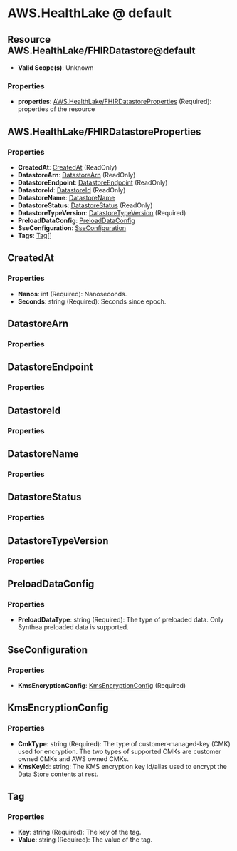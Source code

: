 # AWS.HealthLake @ default

## Resource AWS.HealthLake/FHIRDatastore@default
* **Valid Scope(s)**: Unknown
### Properties
* **properties**: [AWS.HealthLake/FHIRDatastoreProperties](#awshealthlakefhirdatastoreproperties) (Required): properties of the resource

## AWS.HealthLake/FHIRDatastoreProperties
### Properties
* **CreatedAt**: [CreatedAt](#createdat) (ReadOnly)
* **DatastoreArn**: [DatastoreArn](#datastorearn) (ReadOnly)
* **DatastoreEndpoint**: [DatastoreEndpoint](#datastoreendpoint) (ReadOnly)
* **DatastoreId**: [DatastoreId](#datastoreid) (ReadOnly)
* **DatastoreName**: [DatastoreName](#datastorename)
* **DatastoreStatus**: [DatastoreStatus](#datastorestatus) (ReadOnly)
* **DatastoreTypeVersion**: [DatastoreTypeVersion](#datastoretypeversion) (Required)
* **PreloadDataConfig**: [PreloadDataConfig](#preloaddataconfig)
* **SseConfiguration**: [SseConfiguration](#sseconfiguration)
* **Tags**: [Tag](#tag)[]

## CreatedAt
### Properties
* **Nanos**: int (Required): Nanoseconds.
* **Seconds**: string (Required): Seconds since epoch.

## DatastoreArn
### Properties

## DatastoreEndpoint
### Properties

## DatastoreId
### Properties

## DatastoreName
### Properties

## DatastoreStatus
### Properties

## DatastoreTypeVersion
### Properties

## PreloadDataConfig
### Properties
* **PreloadDataType**: string (Required): The type of preloaded data. Only Synthea preloaded data is supported.

## SseConfiguration
### Properties
* **KmsEncryptionConfig**: [KmsEncryptionConfig](#kmsencryptionconfig) (Required)

## KmsEncryptionConfig
### Properties
* **CmkType**: string (Required): The type of customer-managed-key (CMK) used for encryption. The two types of supported CMKs are customer owned CMKs and AWS owned CMKs.
* **KmsKeyId**: string: The KMS encryption key id/alias used to encrypt the Data Store contents at rest.

## Tag
### Properties
* **Key**: string (Required): The key of the tag.
* **Value**: string (Required): The value of the tag.

